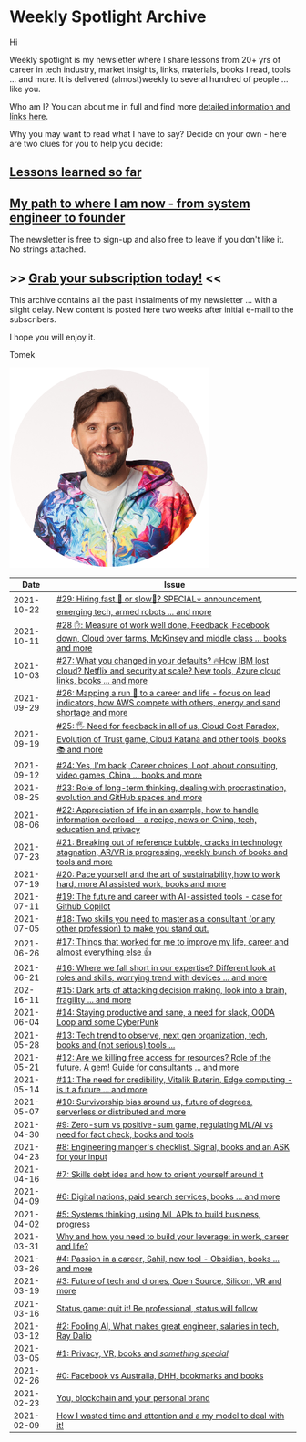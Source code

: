 # Weekly Spotlight Archive



Hi



Weekly spotlight is my newsletter where I share lessons from 20+ yrs of career in tech industry, market insights, links, materials, books I read, tools ... and more.  It is delivered (almost)weekly to several hundred of people ... like you.

Who am I?  You can about me in full and find more [detailed information and links here](https://github.com/tonyszko/newsletter/blob/main/Who-Am-I.md). 

Why you may want to read what I have to say? Decide on your own - here are two clues for you to help you decide: 

## [Lessons learned so far](https://www.onyszko.com/lessons-learned/)

## [My path to where I am now - from system engineer to founder](https://www.onyszko.com/my-path-to-founder/)



The newsletter is free to sign-up and also free to leave if you don't like it. No strings attached. 

## >> [Grab your subscription today!](https://signup.onyszko.com) <<

This archive contains all the past instalments of my newsletter ... with a slight delay. New content is posted here two weeks after initial e-mail to the subscribers. 

I hope you will enjoy it. 

Tomek 

![Join me in this newsletter](https://github.com/tonyszko/newsletter/blob/main/images/to-mini.png)





| Date       | Issue                                                        |
| ---------- | ------------------------------------------------------------ |
| 2021-10-22 | [#29: Hiring fast 💨 or slow🐌? SPECIAL⭐ announcement, emerging tech, armed robots ... and more](https://github.com/tonyszko/newsletter/blob/main/issues/Weekly-spotlight-29.md) |
| 2021-10-11 | [#28 ✋: Measure of work well done, Feedback, Facebook down, Cloud over farms, McKinsey and middle class ... books and more](https://github.com/tonyszko/newsletter/blob/main/issues/Weekly-spotlight-28.md) |
| 2021-10-03 | [#27: What you changed in your defaults? 🔥How IBM lost cloud? Netflix and security at scale? New tools, Azure cloud links, books ... and more](https://github.com/tonyszko/newsletter/blob/main/issues/Weekly-spotlight-27.md) |
| 2021-09-29 | [#26: Mapping a run 🏃 to a career and life - focus on lead indicators, how AWS compete with others, energy and sand shortage and more ](https://github.com/tonyszko/newsletter/blob/main/issues/Weekly-spotlight-26.md) |
| 2021-09-19 | [#25: 🖐️ Need for feedback in all of us, Cloud Cost Paradox, Evolution of Trust game, Cloud Katana and other tools, books 📚 and more  ](https://github.com/tonyszko/newsletter/blob/main/issues/Weekly-spotlight-25.md) |
| 2021-09-12 | [#24: Yes, I'm back, Career choices, Loot, about consulting, video games, China ... books and more](https://github.com/tonyszko/newsletter/blob/main/issues/Weekly-spotlight-24.md) |
| 2021-08-25 | [#23: Role of long-term thinking, dealing with procrastination, evolution and GitHub spaces and more ](https://github.com/tonyszko/newsletter/blob/main/issues/Weekly-spotlight-23.md) |
| 2021-08-06 | [#22: Appreciation of life in an example, how to handle  information overload - a recipe, news on China, tech, education and  privacy](https://github.com/tonyszko/newsletter/blob/main/issues/Weekly-spotlight-22.md) |
| 2021-07-23 | [#21: Breaking out of  reference bubble, cracks in technology stagnation, AR/VR is progressing, weekly bunch of books and tools and more](https://github.com/tonyszko/newsletter/blob/main/issues/Weekly-spotlight-21.md) |
| 2021-07-19 | [#20: Pace yourself and the art of  sustainability,how to work hard, more AI assisted work, books and more](https://github.com/tonyszko/newsletter/blob/main/issues/Weekly-spotlight-20.md) |
| 2021-07-11 | [#19: The future and career with AI-assisted tools - case for Github Copilot](https://github.com/tonyszko/newsletter/blob/main/issues/Weekly-spotlight-19.md) |
| 2021-07-05 | [#18: Two skills you need to master as a consultant (or any other profession) to make you stand out.](https://github.com/tonyszko/newsletter/blob/main/issues/Weekly-spotlight-18.md) |
| 2021-06-26 | [#17: Things that worked for me to improve my life, career and almost everything else 👍](https://github.com/tonyszko/newsletter/blob/main/issues/Weekly-spotlight-17.md) |
| 2021-06-21 | [#16: Where we fall short in our expertise? Different look at roles and skills, worrying trend with devices  ... and more](https://github.com/tonyszko/newsletter/blob/main/issues/Weekly-spotlight-16.md) |
| 202-16-11  | [#15: Dark arts of attacking decision making, look into a brain, fragility ... and more](https://github.com/tonyszko/newsletter/blob/main/issues/Weekly-spotlight-15.md) |
| 2021-06-04 | [#14: Staying productive and sane, a need for slack, OODA Loop and some CyberPunk](https://github.com/tonyszko/newsletter/blob/main/issues/Weekly-spotlight-14.md) |
| 2021-05-28 | [#13: Tech trend to observe, next gen organization, tech, books and (not serious) tools ...](https://github.com/tonyszko/newsletter/blob/main/issues/Weekly-spotlight-13.md) |
| 2021-05-21 | [#12: Are we killing free access for resources? Role of the future. A gem! Guide for consultants ... and more](https://github.com/tonyszko/newsletter/blob/main/issues/Weekly-spotlight-12.md) |
| 2021-05-14 | [#11: The need for credibility, Vitalik Buterin, Edge computing - is it a future ... and more](https://github.com/tonyszko/newsletter/blob/main/issues/Weekly-spotlight-11.md) |
| 2021-05-07 | [#10: Survivorship bias around us, future of degrees, serverless or distributed and more](https://github.com/tonyszko/newsletter/blob/main/issues/Weekly-spotlight-10.md) |
| 2021-04-30 | [#9: Zero-sum vs positive-sum game, regulating ML/AI vs need for fact check, books and tools](https://github.com/tonyszko/newsletter/blob/main/issues/Weekly-spotlight-9.md) |
| 2021-04-23 | [#8: Engineering manger's checklist, Signal, books and an ASK for your input](https://github.com/tonyszko/newsletter/blob/main/issues/Weekly-spotlight-8.md) |
| 2021-04-16 | [#7: Skills debt idea and how to orient yourself around it ](https://github.com/tonyszko/newsletter/blob/main/issues/Weekly-spotlight-7.md) |
| 2021-04-09 | [#6: Digital nations, paid search services, books ... and more](https://github.com/tonyszko/newsletter/blob/main/issues/Weekly-spotlight-6.md) |
| 2021-04-02 | [#5: Systems thinking, using ML APIs to build business, progress](https://github.com/tonyszko/newsletter/blob/main/issues/Weekly-spotlight-5.md) |
| 2021-03-31 | [Why and how you need to build your leverage: in work, career and life?](https://github.com/tonyszko/newsletter/blob/main/issues/Why-and-how-you-need-to-build-your-leverage.md) |
| 2021-03-26 | [#4: Passion in a career, Sahil, new tool - Obsidian, books ... and more](https://github.com/tonyszko/newsletter/blob/main/issues/Weekly-spotlight-4.md) |
| 2021-03-19 | [#3: Future of tech and drones, Open Source, Silicon, VR and more](https://github.com/tonyszko/newsletter/blob/main/issues/Weekly-spotlight-3.md) |
| 2021-03-16 | [Status game: quit it! Be professional, status will follow](https://github.com/tonyszko/newsletter/blob/main/issues/Status-game-quit-it-Be-professional-status-will-follow.md) |
| 2021-03-12 | [#2: Fooling AI, What makes great engineer, salaries in tech, Ray Dalio](https://github.com/tonyszko/newsletter/blob/main/issues/Weekly-spotlight-2.md) |
| 2021-03-05 | [#1: Privacy, VR, books and *something special*](https://github.com/tonyszko/newsletter/blob/main/issues/Weekly-spotlight-1.md) |
| 2021-02-26 | [#0: Facebook vs Australia, DHH, bookmarks and books](https://github.com/tonyszko/newsletter/blob/main/issues/Weekly-spotlight-0.md) |
| 2021-02-23 | [You, blockchain and your personal brand](https://github.com/tonyszko/newsletter/blob/main/issues/You-blockchain-and-your-personal-brand.md) |
| 2021-02-09 | [How I wasted time and attention and a my model to deal with it!](https://github.com/tonyszko/newsletter/blob/main/issues/How-I-wasted-time-and-attention-and-a-my-model-to-deal-with-it.md) |

